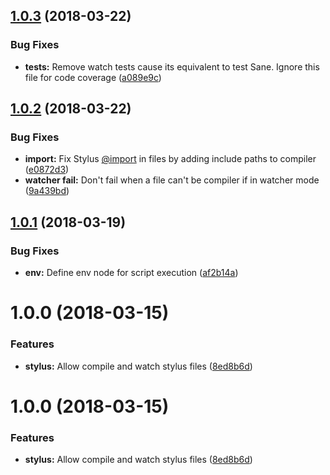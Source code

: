 <a name="1.0.3"></a>
## [1.0.3](https://github.com/Alexgalinier/stylus-exta/compare/v1.0.2...v1.0.3) (2018-03-22)


### Bug Fixes

* **tests:** Remove watch tests cause its equivalent to test Sane. Ignore this file for code coverage ([a089e9c](https://github.com/Alexgalinier/stylus-exta/commit/a089e9c))

<a name="1.0.2"></a>
## [1.0.2](https://github.com/Alexgalinier/stylus-exta/compare/v1.0.1...v1.0.2) (2018-03-22)


### Bug Fixes

* **import:** Fix Stylus [@import](https://github.com/import) in files by adding include paths to compiler ([e0872d3](https://github.com/Alexgalinier/stylus-exta/commit/e0872d3))
* **watcher fail:** Don't fail when a file can't be compiler if in watcher mode ([9a439bd](https://github.com/Alexgalinier/stylus-exta/commit/9a439bd))

<a name="1.0.1"></a>
## [1.0.1](https://github.com/Alexgalinier/stylus-exta/compare/v1.0.0...v1.0.1) (2018-03-19)


### Bug Fixes

* **env:** Define env node for script execution ([af2b14a](https://github.com/Alexgalinier/stylus-exta/commit/af2b14a))

<a name="1.0.0"></a>
# 1.0.0 (2018-03-15)


### Features

* **stylus:** Allow compile and watch stylus files ([8ed8b6d](https://github.com/Alexgalinier/stylus-exta/commit/8ed8b6d))

<a name="1.0.0"></a>
# 1.0.0 (2018-03-15)


### Features

* **stylus:** Allow compile and watch stylus files ([8ed8b6d](https://github.com/Alexgalinier/stylus-exta/commit/8ed8b6d))
